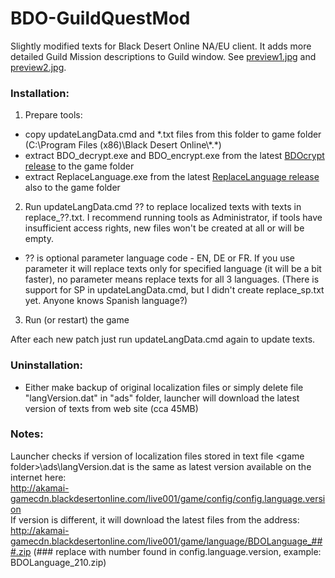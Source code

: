 # BDO-GuildQuestMod
Slightly modified texts for Black Desert Online NA/EU client. It adds more detailed Guild Mission descriptions to Guild window. See [preview1.jpg](https://github.com/AMGarkin/BDO-GuildQuestMod/blob/master/preview/preview1.jpg) and [preview2.jpg](https://github.com/AMGarkin/BDO-GuildQuestMod/blob/master/preview/preview2.jpg).

### Installation:
1) Prepare tools:
- copy updateLangData.cmd and *.txt files from this folder to game folder (C:\Program Files (x86)\Black Desert Online\\\*.\*)
- extract BDO_decrypt.exe and BDO_encrypt.exe from the latest [BDOcrypt release](https://github.com/AMGarkin/BDOcrypt/releases/latest) to the game folder
- extract ReplaceLanguage.exe from the latest [ReplaceLanguage release](https://github.com/AMGarkin/ReplaceLanguage/releases/latest) also to the game folder
2) Run updateLangData.cmd ?? to replace localized texts with texts in replace_??.txt. I recommend running tools as Administrator, if tools have insufficient access rights, new files won't be created at all or will be empty.
- ?? is optional parameter language code - EN, DE or FR. If you use parameter it will replace texts only for specified language (it will be a bit faster), no parameter means replace texts for all 3 languages. (There is support for SP in updateLangData.cmd, but I didn't create replace_sp.txt yet. Anyone knows Spanish language?)
3) Run (or restart) the game

After each new patch just run updateLangData.cmd again to update texts.


### Uninstallation:
- Either make backup of original localization files or simply delete file "langVersion.dat" in "ads" folder, launcher will download the latest version of texts from web site (cca 45MB)



### Notes:
Launcher checks if version of localization files stored in text file \<game folder\>\\ads\\langVersion.dat is the same as latest version available on the internet here:<br>
http://akamai-gamecdn.blackdesertonline.com/live001/game/config/config.language.version<br>
If version is different, it will download the latest files from the address:<br>
http://akamai-gamecdn.blackdesertonline.com/live001/game/language/BDOLanguage_###.zip (### replace with number found in config.language.version, example: BDOLanguage_210.zip)
